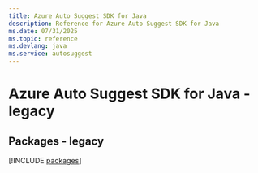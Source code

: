 ```yaml
---
title: Azure Auto Suggest SDK for Java
description: Reference for Azure Auto Suggest SDK for Java
ms.date: 07/31/2025
ms.topic: reference
ms.devlang: java
ms.service: autosuggest
---
```

# Azure Auto Suggest SDK for Java - legacy
## Packages - legacy
[!INCLUDE [packages](auto-suggest-index.md)]